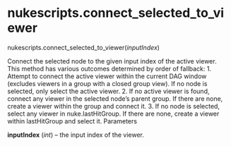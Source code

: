# nukescripts.connect_selected_to_viewer
nukescripts.connect_selected_to_viewer(_inputIndex_)

Connect the selected node to the given input index of the active viewer.
This method has various outcomes determined by order of fallback:
1\. Attempt to connect the active viewer within the current DAG window (excludes viewers in a group with a closed group view). If no node is selected, only select the active viewer.
2\. If no active viewer is found, connect any viewer in the selected node’s parent group. If there are none, create a viewer within the group and connect it.
3\. If no node is selected, select any viewer in nuke.lastHitGroup. If there are none, create a viewer within lastHitGroup and select it.
Parameters

**inputIndex** (_int_) – the input index of the viewer.